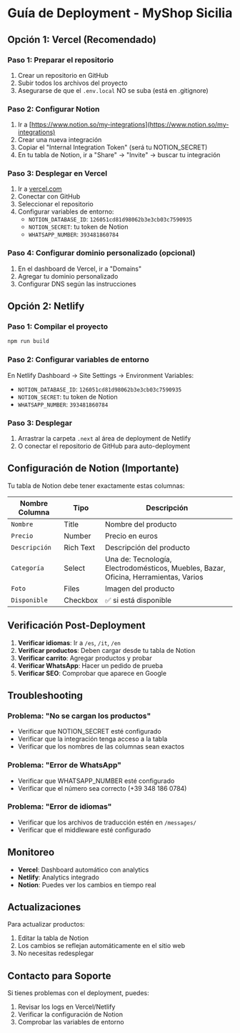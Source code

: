 # Guía de Deployment - MyShop Sicilia

## Opción 1: Vercel (Recomendado)

### Paso 1: Preparar el repositorio
1. Crear un repositorio en GitHub
2. Subir todos los archivos del proyecto
3. Asegurarse de que el `.env.local` NO se suba (está en .gitignore)

### Paso 2: Configurar Notion
1. Ir a [https://www.notion.so/my-integrations](https://www.notion.so/my-integrations)
2. Crear una nueva integración
3. Copiar el "Internal Integration Token" (será tu NOTION_SECRET)
4. En tu tabla de Notion, ir a "Share" → "Invite" → buscar tu integración

### Paso 3: Desplegar en Vercel
1. Ir a [vercel.com](https://vercel.com)
2. Conectar con GitHub
3. Seleccionar el repositorio
4. Configurar variables de entorno:
   - `NOTION_DATABASE_ID`: `126051cd81d98062b3e3cb03c7590935`
   - `NOTION_SECRET`: tu token de Notion
   - `WHATSAPP_NUMBER`: `393481860784`

### Paso 4: Configurar dominio personalizado (opcional)
1. En el dashboard de Vercel, ir a "Domains"
2. Agregar tu dominio personalizado
3. Configurar DNS según las instrucciones

## Opción 2: Netlify

### Paso 1: Compilar el proyecto
```bash
npm run build
```

### Paso 2: Configurar variables de entorno
En Netlify Dashboard → Site Settings → Environment Variables:
- `NOTION_DATABASE_ID`: `126051cd81d98062b3e3cb03c7590935`
- `NOTION_SECRET`: tu token de Notion
- `WHATSAPP_NUMBER`: `393481860784`

### Paso 3: Desplegar
1. Arrastrar la carpeta `.next` al área de deployment de Netlify
2. O conectar el repositorio de GitHub para auto-deployment

## Configuración de Notion (Importante)

Tu tabla de Notion debe tener exactamente estas columnas:

| Nombre Columna | Tipo | Descripción |
|---|---|---|
| `Nombre` | Title | Nombre del producto |
| `Precio` | Number | Precio en euros |
| `Descripción` | Rich Text | Descripción del producto |
| `Categoría` | Select | Una de: Tecnología, Electrodomésticos, Muebles, Bazar, Oficina, Herramientas, Varios |
| `Foto` | Files | Imagen del producto |
| `Disponible` | Checkbox | ✅ si está disponible |

## Verificación Post-Deployment

1. **Verificar idiomas**: Ir a `/es`, `/it`, `/en`
2. **Verificar productos**: Deben cargar desde tu tabla de Notion
3. **Verificar carrito**: Agregar productos y probar
4. **Verificar WhatsApp**: Hacer un pedido de prueba
5. **Verificar SEO**: Comprobar que aparece en Google

## Troubleshooting

### Problema: "No se cargan los productos"
- Verificar que NOTION_SECRET esté configurado
- Verificar que la integración tenga acceso a la tabla
- Verificar que los nombres de las columnas sean exactos

### Problema: "Error de WhatsApp"
- Verificar que WHATSAPP_NUMBER esté configurado
- Verificar que el número sea correcto (+39 348 186 0784)

### Problema: "Error de idiomas"
- Verificar que los archivos de traducción estén en `/messages/`
- Verificar que el middleware esté configurado

## Monitoreo

- **Vercel**: Dashboard automático con analytics
- **Netlify**: Analytics integrado
- **Notion**: Puedes ver los cambios en tiempo real

## Actualizaciones

Para actualizar productos:
1. Editar la tabla de Notion
2. Los cambios se reflejan automáticamente en el sitio web
3. No necesitas redesplegar

## Contacto para Soporte

Si tienes problemas con el deployment, puedes:
1. Revisar los logs en Vercel/Netlify
2. Verificar la configuración de Notion
3. Comprobar las variables de entorno 